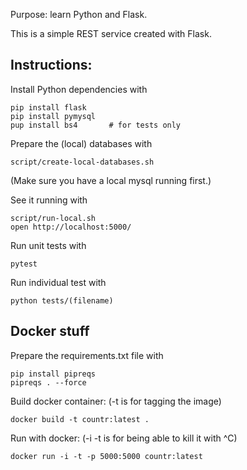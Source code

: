 
Purpose: learn Python and Flask.

This is a simple REST service created with Flask.

## Instructions:

Install Python dependencies with

    pip install flask
    pip install pymysql
    pup install bs4       # for tests only

Prepare the (local) databases with

    script/create-local-databases.sh

(Make sure you have a local mysql running first.)

See it running with

    script/run-local.sh
    open http://localhost:5000/

Run unit tests with

    pytest

Run individual test with

    python tests/(filename)

## Docker stuff

Prepare the requirements.txt file with

    pip install pipreqs
    pipreqs . --force

Build docker container: (-t is for tagging the image)

    docker build -t countr:latest .

Run with docker: (-i -t is for being able to kill it with ^C)

    docker run -i -t -p 5000:5000 countr:latest


